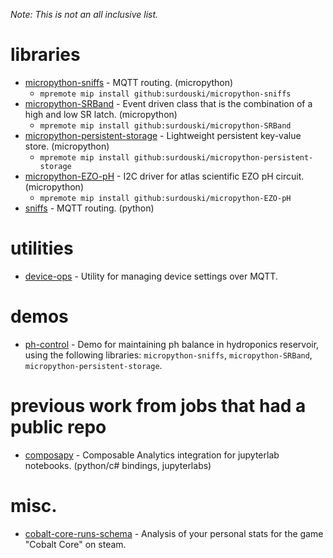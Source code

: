 _Note: This is not an all inclusive list._


# libraries

- [micropython-sniffs](https://github.com/surdouski/micropython-sniffs) - MQTT routing. (micropython)
  - ```mpremote mip install github:surdouski/micropython-sniffs```
- [micropython-SRBand](https://github.com/surdouski/micropython-SRBand) - Event driven class that is the combination of a high and low SR latch. (micropython)
  - ```mpremote mip install github:surdouski/micropython-SRBand```
- [micropython-persistent-storage](https://github.com/surdouski/micropython-persistent-storage) - Lightweight persistent key-value store. (micropython)
  - ```mpremote mip install github:surdouski/micropython-persistent-storage```
- [micropython-EZO-pH](https://github.com/surdouski/micropython-EZO-pH) - I2C driver for atlas scientific EZO pH circuit. (micropython)
  - ```mpremote mip install github:surdouski/micropython-EZO-pH```
- [sniffs](https://github.com/surdouski/sniffs) - MQTT routing. (python)

# utilities

- [device-ops](https://github.com/surdouski/device-ops) - Utility for managing device settings over MQTT.

# demos

- [ph-control](https://github.com/surdouski/ph-control) - Demo for maintaining ph balance in hydroponics reservoir, using the following libraries: `micropython-sniffs`, `micropython-SRBand`, `micropython-persistent-storage`.


# previous work from jobs that had a public repo

- [composapy](https://github.com/surdouski/Composapy) - Composable Analytics integration for jupyterlab notebooks. (python/c# bindings, jupyterlabs)

# misc.

- [cobalt-core-runs-schema](https://github.com/surdouski/cobalt-core-runs-schema) - Analysis of your personal stats for the game "Cobalt Core" on steam.
